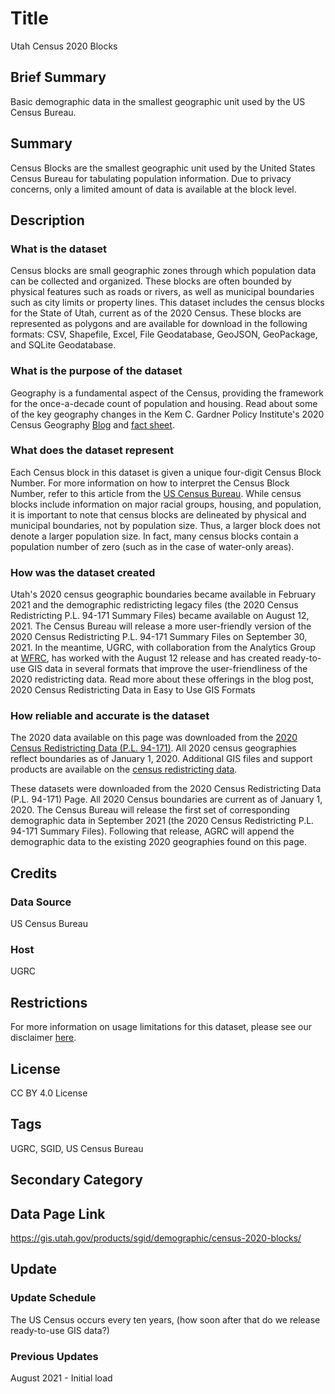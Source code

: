 <!-- The filename should match the OpenSGID layer_name. For example, roads.md. The category will be inferred from the directory structure -->

# Title

<!-- The human-readable layer name that should match the pageTitle item in the data page's metadata. If it's a statewide layer, it should include "Utah", e.g. "Utah Roads" -->
Utah Census 2020 Blocks

## Brief Summary

<!-- A super-short, one-liner description of the dataset. Corresponds to the pageDescription item in the data page's metadata -->
Basic demographic data in the smallest geographic unit used by the US Census Bureau.

## Summary

<!-- A brief (<2048 characters for AGOL) explanation of the dataset to give the user a high-level overview of what the layer is when skimming lists of datasets. Will be the first description people see in Hub open data and should match the Summary section of the layer's data page  -->
Census Blocks are the smallest geographic unit used by the United States Census Bureau for tabulating population information. Due to privacy concerns, only a limited amount of data is available at the block level.

## Description

<!-- A more in-depth explanation of the dataset, where it came from and how its created, so the user can decide if its what they need. -->

### What is the dataset

Census blocks are small geographic zones through which population data can be collected and organized. These blocks are often bounded by physical features such as roads or rivers, as well as municipal boundaries such as city limits or property lines. This dataset includes the census blocks for the State of Utah, current as of the 2020 Census. These blocks are represented as polygons and are available for download in the following formats: CSV, Shapefile, Excel, File Geodatabase, GeoJSON, GeoPackage, and SQLite Geodatabase. 

### What is the purpose of the dataset

Geography is a fundamental aspect of the Census, providing the framework for the once-a-decade count of population and housing. Read about some of the key geography changes in the Kem C. Gardner Policy Institute's 2020 Census Geography [Blog](https://gardner.utah.edu/blog/blog-whats-new-in-utahs-census-2020-geography/) and [fact sheet](https://d36oiwf74r1rap.cloudfront.net/wp-content/uploads/Geog-FS-Mar2021.pdf).

### What does the dataset represent

Each Census block in this dataset is given a unique four-digit Census Block Number. For more information on how to interpret the Census Block Number, refer to this article from the [US Census Bureau](https://www.census.gov/newsroom/blogs/random-samplings/2011/07/what-are-census-blocks.html). While census blocks include information on major racial groups, housing, and population, it is important to note that census blocks are delineated by physical and municipal boundaries, not by population size. Thus, a larger block does not denote a larger population size. In fact, many census blocks contain a population number of zero (such as in the case of water-only areas).

### How was the dataset created

Utah's 2020 census geographic boundaries became available in February 2021 and the demographic redistricting legacy files (the 2020 Census Redistricting P.L. 94-171 Summary Files) became available on August 12, 2021. The Census Bureau will release a more user-friendly version of the 2020 Census Redistricting P.L. 94-171 Summary Files on September 30, 2021. In the meantime, UGRC, with collaboration from the Analytics Group at [WFRC](https://wfrc.org/), has worked with the August 12 release and has created ready-to-use GIS data in several formats that improve the user-friendliness of the 2020 redistricting data. Read more about these offerings in the blog post, 2020 Census Redistricting Data in Easy to Use GIS Formats

### How reliable and accurate is the dataset

The 2020 data available on this page was downloaded from the [2020 Census Redistricting Data (P.L. 94-171)](https://www.census.gov/programs-surveys/decennial-census/about/rdo/summary-files.html#P2). All 2020 census geographies reflect boundaries as of January 1, 2020. Additional GIS files and support products are available on the [census redistricting data](https://www.census.gov/programs-surveys/decennial-census/about/rdo/summary-files.html#P2).

These datasets were downloaded from the 2020 Census Redistricting Data (P.L. 94-171) Page. All 2020 Census boundaries are current as of January 1, 2020. The Census Bureau will release the first set of corresponding demographic data in September 2021 (the 2020 Census Redistricting P.L. 94-171 Summary Files). Following that release, AGRC will append the demographic data to the existing 2020 geographies found on this page.

## Credits

### Data Source

<!-- Who created or provides the data. For roads, this would be UDOT, Counties -->
US Census Bureau

### Host

<!-- Who is aggregating and hosting the feature service, downloadable zip file, etc. For roads, this would be UGRC -->
UGRC

## Restrictions

<!-- Any usage limitations or constraints on where or how the dataset can be used, including disclaimers and attribution rules -->

For more information on usage limitations for this dataset, please see our disclaimer [here](https://gis.utah.gov/documentation/policy/license/#disclaimer).

## License
<!-- The license the data are released under. Will usually be CC BY 4.0, but could be different. -->
CC BY 4.0 License

## Tags

<!-- Each data set's tags should include the stewarding agency (UGRC, DWR, etc), "SGID," and the layer's category. Add any other relevant tags, but don't include any words in the layer's title-->
UGRC, SGID, US Census Bureau

## Secondary Category

<!-- Another category the layer fits in, if applicable. Can be left blank. -->

## Data Page Link

<!-- Link to the layer's data page on gis.utah.gov -->
https://gis.utah.gov/products/sgid/demographic/census-2020-blocks/

## Update

### Update Schedule

<!-- A general description of when the dataset is updated- weekly, quarterly, as needed, etc -->
The US Census occurs every ten years, (how soon after that do we release ready-to-use GIS data?)

### Previous Updates

<!-- A list of previous updates, matching the updateHistory from the data page -->
August 2021 - Initial load